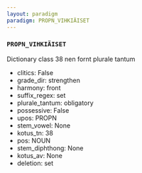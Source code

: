 ```yaml
---
layout: paradigm
paradigm: PROPN_VIHKIÄISET
---
```

### ` PROPN_VIHKIÄISET `

Dictionary class 38 nen fornt plurale tantum
* clitics: False
* grade_dir: strengthen
* harmony: front
* suffix_regex: set
* plurale_tantum: obligatory
* possessive: False
* upos: PROPN
* stem_vowel: None
* kotus_tn: 38
* pos: NOUN
* stem_diphthong: None
* kotus_av: None
* deletion: set
